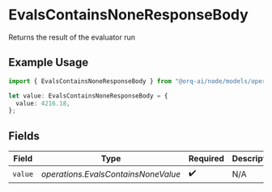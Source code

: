 # EvalsContainsNoneResponseBody

Returns the result of the evaluator run

## Example Usage

```typescript
import { EvalsContainsNoneResponseBody } from "@orq-ai/node/models/operations";

let value: EvalsContainsNoneResponseBody = {
  value: 4216.18,
};
```

## Fields

| Field                               | Type                                | Required                            | Description                         |
| ----------------------------------- | ----------------------------------- | ----------------------------------- | ----------------------------------- |
| `value`                             | *operations.EvalsContainsNoneValue* | :heavy_check_mark:                  | N/A                                 |